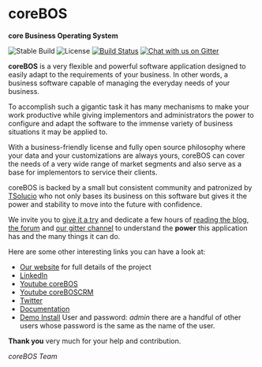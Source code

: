 coreBOS
=======

**core Business Operating System**

![Stable Build](https://corebos.org/stable.svg)
![License](https://corebos.org/license.svg)
[![Build Status](https://travis-ci.org/tsolucio/corebos.svg?branch=master)](https://travis-ci.org/tsolucio/corebos)
[![Chat with us on Gitter](https://badges.gitter.im/phpmd/community.svg)](https://gitter.im/corebos/discuss?utm_source=badge&utm_medium=badge&utm_campaign=pr-badge)

**coreBOS** is a very flexible and powerful software application designed to easily adapt to the requirements of your business. In other words, a business software capable of managing the everyday needs of your business.

To accomplish such a gigantic task it has many mechanisms to make your work productive while giving implementors and administrators the power to configure and adapt the software to the immense variety of business situations it may be applied to.

With a business-friendly license and fully open source philosophy where your data and your customizations are always yours, coreBOS can cover the needs of a very wide range of market segments and also serve as a base for implementors to service their clients.

coreBOS is backed by a small but consistent community and patronized by [TSolucio](https://tsolucio.com) who not only bases its business on this software but gives it the power and stability to move into the future with confidence.

We invite you to [give it a try](http://corebos.org/documentation/doku.php?id=en:install550) and dedicate a few hours of [reading the blog](http://blog.corebos.org), [the forum](http://discussions.corebos.org/) and [our gitter channel](https://gitter.im/corebos/discuss) to understand the **power** this application has and the many things it can do.

Here are some other interesting links you can have a look at:

- [Our website](http://corebos.org/) for full details of the project
- [LinkedIn](http://www.linkedin.com/groups/coreBOS-7479130?trk=my_groups-b-grp-v)
- [Youtube coreBOS](https://www.youtube.com/channel/UCmUzoelIqe2eL3YvEv5kLYw)
- [Youtube coreBOSCRM](https://www.youtube.com/channel/UCqH0YuMrOI9HSEObq3xqXLQ)
- [Twitter](https://twitter.com/coreBOSBeat)
- [Documentation](http://corebos.org/documentation/)
- [Demo Install](http://demo.corebos.com/) User and password: _admin_ there are a handful of other users whose password is the same as the name of the user.

**Thank you** very much for your help and contribution.

*coreBOS Team*
